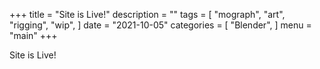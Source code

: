 +++
title = "Site is Live!"
description = ""
tags = [
    "mograph",
    "art",
    "rigging",
    "wip",
]
date = "2021-10-05"
categories = [
    "Blender",
]
menu = "main"
+++

Site is Live!
